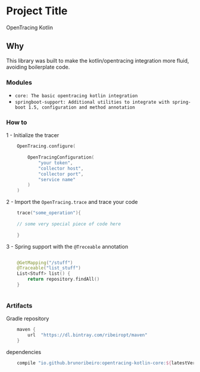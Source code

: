 # Project Title

OpenTracing Kotlin

## Why

This library was built to make the kotlin/opentracing integration more fluid, avoiding boilerplate code.

### Modules

- `core: The basic opentracing kotlin integration`
- `springboot-support: Additional utilities to integrate with spring-boot 1.5, configuration and method annotation` 

### How to

1 - Initialize the tracer 

```kotlin
    OpenTracing.configure(
        
        OpenTracingConfiguration(
            "your token",
            "collector host",
            "collector port",
            "service name"
        )
    )

```

2 - Import the `OpenTracing.trace` and trace your code

```kotlin
    trace("some_operation"){
    
    // some very special piece of code here
    
    }
```

3 - Spring support with the `@Treceable` annotation

```kotlin

    @GetMapping("/stuff")
    @Traceable("list_stuff")
    List<Stuff> list() {
        return repository.findAll()
    }
	
```


### Artifacts

Gradle repository

```groovy
    maven {
        url  "https://dl.bintray.com/ribeiropt/maven"
    }
 ```
 
 dependencies
 
 ```groovy
     compile "io.github.brunoribeiro:opentracing-kotlin-core:${latestVersion}"
```